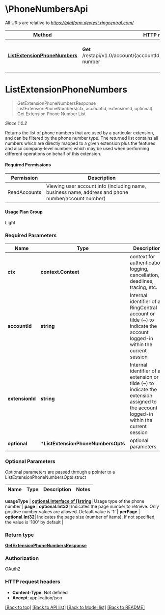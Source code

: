 # \PhoneNumbersApi

All URIs are relative to *https://platform.devtest.ringcentral.com/*

Method | HTTP request | Description
------------- | ------------- | -------------
[**ListExtensionPhoneNumbers**](PhoneNumbersApi.md#ListExtensionPhoneNumbers) | **Get** /restapi/v1.0/account/{accountId}/extension/{extensionId}/phone-number | Get Extension Phone Number List


# **ListExtensionPhoneNumbers**
> GetExtensionPhoneNumbersResponse ListExtensionPhoneNumbers(ctx, accountId, extensionId, optional)
Get Extension Phone Number List

<p style='font-style:italic;'>Since 1.0.2</p><p>Returns the list of phone numbers that are used by a particular extension, and can be filtered by the phone number type. The returned list contains all numbers which are directly mapped to a given extension plus the features and also company-level numbers which may be used when performing different operations on behalf of this extension.</p><h4>Required Permissions</h4><table class='fullwidth'><thead><tr><th>Permission</th><th>Description</th></tr></thead><tbody><tr><td class='code'>ReadAccounts</td><td>Viewing user account info (including name, business name, address and phone number/account number)</td></tr></tbody></table><h4>Usage Plan Group</h4><p>Light</p>

### Required Parameters

Name | Type | Description  | Notes
------------- | ------------- | ------------- | -------------
 **ctx** | **context.Context** | context for authentication, logging, cancellation, deadlines, tracing, etc.
  **accountId** | **string**| Internal identifier of a RingCentral account or tilde (~) to indicate the account logged-in within the current session | [default to ~]
  **extensionId** | **string**| Internal identifier of an extension or tilde (~) to indicate the extension assigned to the account logged-in within the current session | [default to ~]
 **optional** | ***ListExtensionPhoneNumbersOpts** | optional parameters | nil if no parameters

### Optional Parameters
Optional parameters are passed through a pointer to a ListExtensionPhoneNumbersOpts struct

Name | Type | Description  | Notes
------------- | ------------- | ------------- | -------------


 **usageType** | [**optional.Interface of []string**](string.md)| Usage type of the phone number | 
 **page** | **optional.Int32**| Indicates the page number to retrieve. Only positive number values are allowed. Default value is &#39;1&#39; | 
 **perPage** | **optional.Int32**| Indicates the page size (number of items). If not specified, the value is &#39;100&#39; by default | 

### Return type

[**GetExtensionPhoneNumbersResponse**](GetExtensionPhoneNumbersResponse.md)

### Authorization

[OAuth2](../README.md#OAuth2)

### HTTP request headers

 - **Content-Type**: Not defined
 - **Accept**: application/json

[[Back to top]](#) [[Back to API list]](../README.md#documentation-for-api-endpoints) [[Back to Model list]](../README.md#documentation-for-models) [[Back to README]](../README.md)

